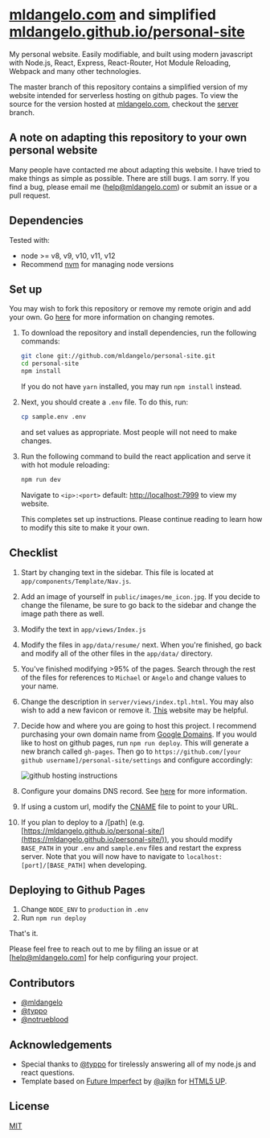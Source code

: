 # [mldangelo.com](http://mldangelo.com) and simplified [mldangelo.github.io/personal-site](https://mldangelo.github.io/personal-site/)

My personal website. Easily modifiable, and built using modern javascript with Node.js, React, Express, React-Router, Hot Module Reloading, Webpack and many other technologies.

The master branch of this repository contains a simplified version of my website intended for serverless hosting on github pages. To view the source for the version hosted at [mldangelo.com](http://mldangelo.com), checkout the [server](https://github.com/mldangelo/personal-site/tree/server) branch.

## A note on adapting this repository to your own personal website

Many people have contacted me about adapting this website. I have tried to make things as simple as possible. There are still bugs. I am sorry. If you find a bug, please email me (help@mldangelo.com) or submit an issue or a pull request.

## Dependencies

Tested with:

* node >= v8, v9, v10, v11, v12
* Recommend [nvm](https://github.com/creationix/nvm#installation) for managing node versions

## Set up

You may wish to fork this repository or remove my remote origin and add your own. Go [here](https://help.github.com/articles/changing-a-remote-s-url/) for more information on changing remotes.  

1. To download the repository and install dependencies, run the following commands:

    ```bash
    git clone git://github.com/mldangelo/personal-site.git
    cd personal-site
    npm install
    ```

    If you do not have `yarn` installed, you may run `npm install` instead.

2. Next, you should create a `.env` file. To do this, run:

    ```bash
    cp sample.env .env
    ```

    and set values as appropriate. Most people will not need to make changes.

3. Run the following command to build the react application and serve it with hot module reloading:

    ```bash
    npm run dev
    ```

    Navigate to `<ip>:<port>` default: [http://localhost:7999](http://localhost:7999) to view my website.

    This completes set up instructions. Please continue reading to learn how to modify this site to make it your own.

## Checklist

1. Start by changing text in the sidebar. This file is located at `app/components/Template/Nav.js`.
2. Add an image of yourself in `public/images/me_icon.jpg`. If you decide to change the filename, be sure to go back to the sidebar and change the image path there as well.
3. Modify the text in `app/views/Index.js`
4. Modify the files in `app/data/resume/` next. When you're finished, go back and modify all of the other files in the `app/data/` directory.
5. You've finished modifying >95% of the pages. Search through the rest of the files for references to `Michael` or `Angelo` and change values to your name.
6. Change the description in `server/views/index.tpl.html`. You may also wish to add a new favicon or remove it. [This](https://realfavicongenerator.net/) website may be helpful.
7. Decide how and where you are going to host this project. I recommend purchasing your own domain name from [Google Domains](https://domains.google). If you would like to host on github pages, run `npm run deploy`. This will generate a new branch called `gh-pages`. Then go to `https://github.com/[your github username]/personal-site/settings` and configure accordingly:

    ![github hosting instructions](docs/gh-pages.png)

8. Configure your domains DNS record. See [here]( https://help.github.com/articles/using-a-custom-domain-with-github-pages/) for more information.
9. If using a custom url, modify the [CNAME](/public/CNAME) file to point to your URL.
10. If you plan to deploy to a /[path]
(e.g. [https://mldangelo.github.io/personal-site/](https://mldangelo.github.io/personal-site/)), you should modify `BASE_PATH` in your `.env` and `sample.env` files and restart the express server. Note that you will now have to navigate to `localhost:[port]/[BASE_PATH]` when developing.

## Deploying to Github Pages

1. Change `NODE_ENV` to `production` in `.env`
2. Run `npm run deploy`

That's it.

Please feel free to reach out to me by filing an issue or at [help@mldangelo.com] for help configuring your project.

## Contributors

* [@mldangelo](https://github.com/mldangelo)
* [@typpo](https://github.com/typpo)
* [@notrueblood](https://github.com/notrueblood)

## Acknowledgements

* Special thanks to [@typpo](https://github.com/typpo) for tirelessly answering all of my node.js and react questions.
* Template based on [Future Imperfect](https://html5up.net/future-imperfect) by [@ajlkn](https://github.com/ajlkn) for [HTML5 UP](html5up.net).

## License

[MIT](https://github.com/mldangelo/personal-site/blob/master/LICENSE)
